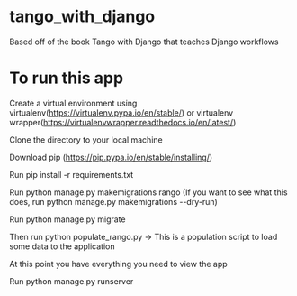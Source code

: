 # tango_with_django
Based off of the book Tango with Django that teaches Django workflows

# To run this app
Create a virtual environment using virtualenv(https://virtualenv.pypa.io/en/stable/) or virtualenv wrapper(https://virtualenvwrapper.readthedocs.io/en/latest/)

Clone the directory to your local machine

Download pip (https://pip.pypa.io/en/stable/installing/)

Run pip install -r requirements.txt

Run python manage.py makemigrations rango (If you want to see what this does, run python manage.py makemigrations --dry-run)

Run python manage.py migrate

Then run python populate_rango.py -> This is a population script to load some data to the application

At this point you have everything you need to view the app

Run python manage.py runserver


